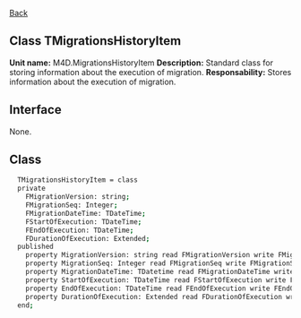 [Back](CLASS_REFERENCES.md)
## Class **TMigrationsHistoryItem** ## 

**Unit name:** M4D.MigrationsHistoryItem
**Description:** Standard class for storing information about the execution of migration.
**Responsability:** Stores information about the execution of migration.

## Interface ##

None.

## Class ##

```sh
  TMigrationsHistoryItem = class
  private
    FMigrationVersion: string;
    FMigrationSeq: Integer;
    FMigrationDateTime: TDateTime;
    FStartOfExecution: TDateTime;
    FEndOfExecution: TDateTime;
    FDurationOfExecution: Extended;
  published
    property MigrationVersion: string read FMigrationVersion write FMigrationVersion;
    property MigrationSeq: Integer read FMigrationSeq write FMigrationSeq;
    property MigrationDateTime: TDatetime read FMigrationDateTime write FMigrationDateTime;
    property StartOfExecution: TDateTime read FStartOfExecution write FStartOfExecution;
    property EndOfExecution: TDateTime read FEndOfExecution write FEndOfExecution;
    property DurationOfExecution: Extended read FDurationOfExecution write FDurationOfExecution;
  end;
```